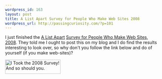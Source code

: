 ```yaml
--- 
wordpress_id: 163
layout: post
title: A List Apart Survey for People Who Make Web Sites 2008
wordpress_url: http://passingcuriosity.com/?p=101
---
```

I just finished the [A List Apart](http://www.alistapart.com/) [Survey for People Who Make Web Sites, 2008](http://alistapart.com/articles/survey2008). They told me I ought to post this on my blog and I do find the results interesting to look over, so why don't you follow the link below and do of yourself (if you make web-sites)?

<a href="http://alistapart.com/articles/survey2008"><img src="/files/files/2008/07/i-took-the-2008-survey.gif" alt="I Took the 2008 Survey! And so should you." title="I Took the 2008 Survey" width="180" height="46" class="size-full wp-image-100" /></a>
